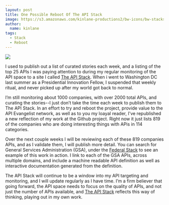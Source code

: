 ```yaml
---
layout: post
title: One Possible Reboot Of The API Stack
image: https://s3.amazonaws.com/kinlane-productions2/bw-icons/bw-stacks.png
author:
  name: kinlane
tags:
  - Stack
  - Reboot
---
```

[![](https://s3.amazonaws.com/kinlane-productions2/bw-icons/bw-stacks.png)](http://theapistack.com/)

I used to publish out a list of curated stories each week, and a listing of the top 25 APIs I was paying attention to during my regular monitoring of the API space to a site I called [The API Stack](http://theapistack.com/). When i went to Washington DC last summer as a Presidential Innovation Fellow, I suspended that weekly ritual, and never picked up after my world got back to normal.

I’m still monitoring about 1000 companies, with over 2000 total APIs, and curating the stories--I just don’t take the time each week to publish them to The API Stack. In an effort to try and reboot the project, provide value to the API Evangelist network, as well as to you my loayal reader, I've republished a new reflection of my work at the Github project. Right now it just lists 819 of the companies who are doing interesting things with APis in 114 categories.

Over the next couple weeks I will be reviewing each of these 819 companies APIs, and as I validate them, I will publish more detail. You can search for General Services Administration (GSA), under the [Federal Stack](http://theapistack.com/stack.html?tag=federal-stack) to see an example of this work in action. I link to each of the GSA APIs, across multiple domains, and include a machine readable API definition as well as interactive documentation generated from the definition.

The API Stack will continue to be a window into my API targeting and monitoring, and I will update regularly as I have time. I’m a firm believer that going forward, the API space needs to focus on the quality of APIs, and not just the number of APIs available, and [The API Stack](http://theapistack.com/) reflects this way of thinking, playing out in my own work.